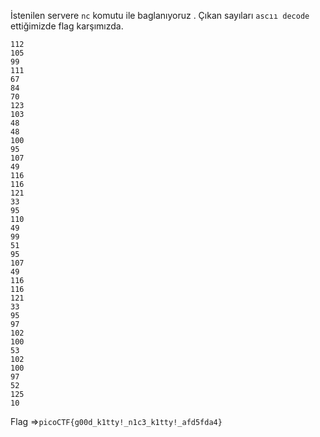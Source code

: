 İstenilen servere ```nc```  komutu ile baglanıyoruz . Çıkan sayıları ```ascıı decode``` ettiğimizde flag karşımızda.
```
112 
105 
99 
111 
67 
84 
70 
123 
103 
48 
48 
100 
95 
107 
49 
116 
116 
121 
33 
95 
110 
49 
99 
51 
95 
107 
49 
116 
116 
121 
33 
95 
97 
102 
100 
53 
102 
100 
97 
52 
125 
10
```
Flag =>```picoCTF{g00d_k1tty!_n1c3_k1tty!_afd5fda4}```
